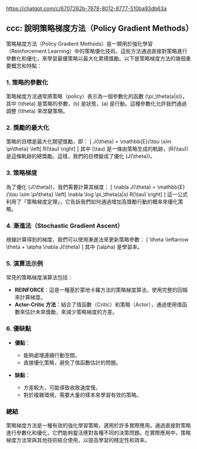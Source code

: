 https://chatgpt.com/c/6707262b-7678-8012-8777-510ba93db63a

## ccc: 說明策略梯度方法（Policy Gradient Methods）

策略梯度方法（Policy Gradient Methods）是一類用於強化學習（Reinforcement Learning）中的策略優化技術。這些方法通過直接對策略進行參數化和優化，來學習最優策略以最大化累積獎勵。以下是策略梯度方法的幾個重要概念和特點：

### 1. 策略的參數化
策略梯度方法通常將策略（policy）表示為一個參數化的函數 \(\pi_\theta(a|s)\)，其中 \(\theta\) 是策略的參數，\(s\) 是狀態，\(a\) 是行動。這種參數化允許我們通過調整 \(\theta\) 來改變策略。

### 2. 獎勵的最大化
策略的目標是最大化期望獎勵，即：
\[
J(\theta) = \mathbb{E}_{\tau \sim \pi_\theta} \left[ R(\tau) \right]
\]
其中 \(\tau\) 是一條由策略生成的軌跡，\(R(\tau)\) 是這條軌跡的總獎勵。這樣，我們的目標變成了優化 \(J(\theta)\)。

### 3. 策略梯度
為了優化 \(J(\theta)\)，我們需要計算其梯度：
\[
\nabla J(\theta) = \mathbb{E}_{\tau \sim \pi_\theta} \left[ \nabla \log \pi_\theta(a|s) R(\tau) \right]
\]
這一公式利用了「策略梯度定理」，它告訴我們如何通過增加高獎勵行動的概率來優化策略。

### 4. 漸進法（Stochastic Gradient Ascent）
根據計算得到的梯度，我們可以使用漸進法來更新策略參數：
\[
\theta \leftarrow \theta + \alpha \nabla J(\theta)
\]
其中 \(\alpha\) 是學習率。

### 5. 演算法示例
常見的策略梯度演算法包括：
- **REINFORCE**：這是一種基於蒙地卡羅方法的策略梯度算法，使用完整的回報來計算梯度。
- **Actor-Critic 方法**：結合了值函數（Critic）和策略（Actor），通過使用值函數來估計未來獎勵，來減少策略梯度的方差。

### 6. 優缺點
- **優點**：
  - 能夠處理連續行動空間。
  - 直接優化策略，避免了值函數估計的問題。
  
- **缺點**：
  - 方差較大，可能導致收斂速度慢。
  - 對於複雜環境，需要大量的樣本來學習有效的策略。

### 總結
策略梯度方法是一種有效的強化學習策略，適用於許多實際應用。通過直接對策略進行參數化和優化，它們能夠靈活應對各種不同的決策問題。在實際應用中，策略梯度方法常與其他技術結合使用，以提高學習的穩定性和效率。